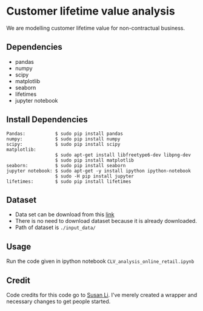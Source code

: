 # Customer lifetime value analysis
We are modelling customer lifetime value for non-contractual business.

## Dependencies
* pandas
* numpy
* scipy
* matplotlib
* seaborn
* lifetimes
* jupyter notebook

## Install Dependencies
```
Pandas:           $ sudo pip install pandas
numpy:            $ sudo pip install numpy
scipy:            $ sudo pip install scipy
matplotlib: 
                  $ sudo apt-get install libfreetype6-dev libpng-dev
                  $ sudo pip install matplotlib 
seaborn:          $ sudo pip install seaborn
jupyter notebook: $ sudo apt-get -y install ipython ipython-notebook
                  $ sudo -H pip install jupyter
lifetimes:        $ sudo pip install lifetimes

```

## Dataset

* Data set can be download from this [link](http://archive.ics.uci.edu/ml/datasets/online+retail)
* There is no need to download dataset because it is already downloaded. 
* Path of dataset is `./input_data/`

## Usage
Run the code given in ipython notebook `CLV_analysis_online_retail.ipynb`

## Credit
Code credits for this code go to [Susan Li](https://github.com/susanli2016). I've merely created a wrapper and necessary changes to get people started.